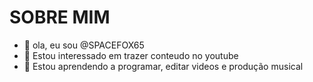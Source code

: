 # SOBRE MIM

- 👋 ola, eu sou @SPACEFOX65
- 👀 Estou interessado em trazer conteudo no youtube
- 🌱 Estou aprendendo a programar, editar videos e produção musical

<!---
SPACEFOX65/SPACEFOX65 is a ✨ special ✨ repository because its `README.md` (this file) appears on your GitHub profile.
You can click the Preview link to take a look at your changes.
--->
